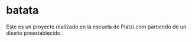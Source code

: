 # batata
Este es un proyecto realizado en la escuela de Platzi.com partiendo de un diseño preestablecido. 
